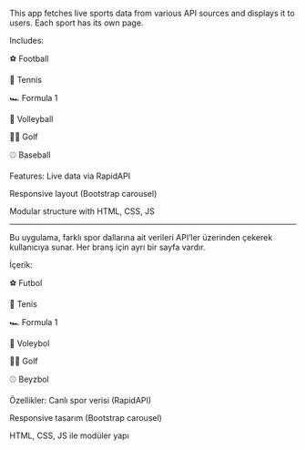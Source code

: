 This app fetches live sports data from various API sources and displays it to users. Each sport has its own page.

Includes:

⚽ Football

🎾 Tennis

🏎️ Formula 1

🏐 Volleyball

🏌️‍♂️ Golf

⚾ Baseball

Features:
Live data via RapidAPI

Responsive layout (Bootstrap carousel)

Modular structure with HTML, CSS, JS

-----

Bu uygulama, farklı spor dallarına ait verileri API’ler üzerinden çekerek kullanıcıya sunar. Her branş için ayrı bir sayfa vardır.

İçerik:

⚽ Futbol

🎾 Tenis

🏎️ Formula 1

🏐 Voleybol

🏌️‍♂️ Golf

⚾ Beyzbol

Özellikler:
Canlı spor verisi (RapidAPI)

Responsive tasarım (Bootstrap carousel)

HTML, CSS, JS ile modüler yapı

